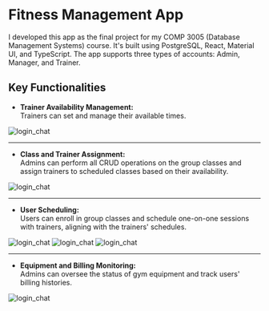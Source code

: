 # Fitness Management App

I developed this app as the final project for my COMP 3005 (Database Management Systems) course. It's built using PostgreSQL, React, Material UI, and TypeScript. The app supports three types of accounts: Admin, Manager, and Trainer.

## Key Functionalities

- **Trainer Availability Management:**  
  Trainers can set and manage their available times.

<img alt="login_chat" src="https://github.com/user-attachments/assets/0533901d-598b-4ffc-93b3-2bc26587c49a">

---

- **Class and Trainer Assignment:**  
 Admins can perform all CRUD operations on the group classes and assign trainers to scheduled classes based on their availability.

<img alt="login_chat" src="https://github.com/user-attachments/assets/5a55c27f-c30a-4252-8035-091234731369">

---
- **User Scheduling:**  
  Users can enroll in group classes and schedule one-on-one sessions with trainers, aligning with the trainers' schedules.

<img alt="login_chat" src="https://github.com/user-attachments/assets/f300c06e-1fe7-4e61-8108-bbe8d0aaa824">
<img alt="login_chat" src="https://github.com/user-attachments/assets/f2634dea-593f-43c8-98ae-78daeab9ed4b">
<img alt="login_chat" src="https://github.com/user-attachments/assets/2f6eaf20-a2a5-4d64-8fcc-51d8bc8d8c70">

---

- **Equipment and Billing Monitoring:**  
  Admins can oversee the status of gym equipment and track users' billing histories.

<img alt="login_chat" src="https://github.com/user-attachments/assets/6cbc9919-0e7c-4b07-bab2-37d107c8b644">


